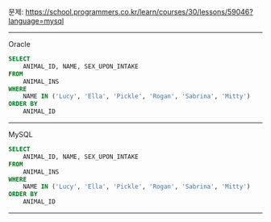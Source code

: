 문제: https://school.programmers.co.kr/learn/courses/30/lessons/59046?language=mysql

---

Oracle

```SQL
SELECT
    ANIMAL_ID, NAME, SEX_UPON_INTAKE
FROM
    ANIMAL_INS
WHERE
    NAME IN ('Lucy', 'Ella', 'Pickle', 'Rogan', 'Sabrina', 'Mitty')
ORDER BY
    ANIMAL_ID
```

---

MySQL

```SQL
SELECT
    ANIMAL_ID, NAME, SEX_UPON_INTAKE
FROM
    ANIMAL_INS
WHERE
    NAME IN ('Lucy', 'Ella', 'Pickle', 'Rogan', 'Sabrina', 'Mitty')
ORDER BY
    ANIMAL_ID
```

---
